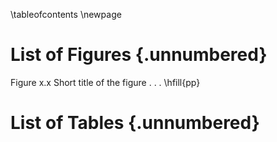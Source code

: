 \tableofcontents
\newpage

# List of Figures {.unnumbered}

Figure x.x  Short title of the figure . . .              \hfill{pp}  

# List of Tables {.unnumbered}